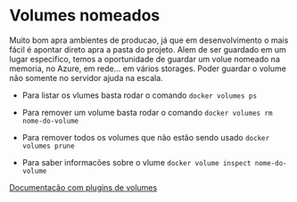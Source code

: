 # Volumes nomeados

Muito bom apra ambientes de producao, já que em desenvolvimento o mais fácil é apontar direto apra a pasta do projeto.
Alem de ser guardado em um lugar especifico, temos a oportunidade de guardar um volue nomeado na memoria, no Azure, em rede... em vários storages. Poder guardar o volume não somente no servidor ajuda na escala.

- Para listar os vlumes basta rodar o comando `docker volumes ps`

- Para remover um volume basta rodar o comando `docker volumes rm nome-do-volume`

- Para remover todos os volumes que não estão sendo usado `docker volumes prune`

- Para saber informacões sobre o vlume `docker volume inspect nome-do-volume`

[Documentacão com plugins de volumes](https://docs.docker.com/engine/extend/legacy_plugins/#volume-plugins)